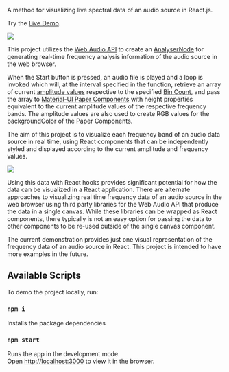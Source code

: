 A method for visualizing live spectral data of an audio source in React.js.

Try the [Live Demo](https://strengthmate.github.io/web-audio-fft-visualization-with-react-hooks/).

![](fft-react-2.gif)

This project utilizes the [Web Audio API](https://developer.mozilla.org/en-US/docs/Web/API/Web_Audio_API) to create an [AnalyserNode](https://developer.mozilla.org/en-US/docs/Web/API/AnalyserNode) for generating real-time frequency analysis information of the audio source in the web browser.

When the Start button is pressed, an audio file is played and a loop is invoked which will, at the interval specified in the function, retrieve an array of current [amplitude values](https://developer.mozilla.org/en-US/docs/Web/API/AnalyserNode/getByteFrequencyData) respective to the specified [Bin Count](https://developer.mozilla.org/en-US/docs/Web/API/AnalyserNode/frequencyBinCount), and pass the array to [Material-UI Paper Components](https://material-ui.com/api/paper/) with height properties equivalent to the current amplitude values of the respective frequency bands. The amplitude values are also used to create RGB values for the backgroundColor of the Paper Components.

The aim of this project is to visualize each frequency band of an audio data source in real time, using React components that can be independently styled and displayed according to the current amplitude and frequency values.

![](fft-react-1.gif)

Using this data with React hooks provides significant potential for how the data can be visualized in a React application. There are alternate approaches to visualizing real time frequency data of an audio source in the web browser using third party libraries for the Web Audio API that produce the data in a single canvas. While these libraries can be wrapped as React components, there typically is not an easy option for passing the data to other components to be re-used outside of the single canvas component.

The current demonstration provides just one visual representation of the frequency data of an audio source in React. This project is intended to have more examples in the future.




## Available Scripts

To demo the project locally, run:

### `npm i`

Installs the package dependencies

### `npm start`

Runs the app in the development mode.<br />
Open [http://localhost:3000](http://localhost:3000) to view it in the browser.
